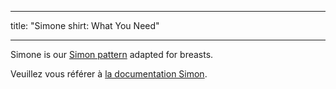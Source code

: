 - - -
title: "Simone shirt: What You Need"
- - -

<Note>

Simone is our [Simon pattern](/designs/simon/) adapted for breasts.

Veuillez vous référer à [la documentation Simon](/docs/patterns/simon/).

</Note>
